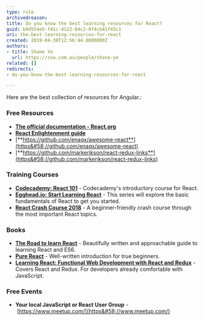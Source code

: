 ```yaml
---
type: rule
archivedreason: 
title: Do you know the best learning resources for React?
guid: b9d554e5-f41c-4122-84c2-0f4cb41f45c1
uri: the-best-learning-resources-for-react
created: 2019-04-30T12:56:44.0000000Z
authors:
- title: Shane Ye
  url: https://ssw.com.au/people/shane-ye
related: []
redirects:
- do-you-know-the-best-learning-resources-for-react

---
```


Here are the best collection of resources for Angular.:

<!--endintro-->

### Free Resources


* [**The official documentation - React.org**](https&#58;//reactjs.org/docs/getting-started.html)
* [**React Enlightenment guide**](https&#58;//www.reactenlightenment.com/)
* [**https://github.com/enaqx/awesome-react**](https&#58;//github.com/enaqx/awesome-react)
* [**https://github.com/markerikson/react-redux-links**](https&#58;//github.com/markerikson/react-redux-links)


### Training Courses 

* [**Codecademy: React 101**](https&#58;//www.codecademy.com/learn/react-101) - Codecademy's introductory course for React.
* [**Egghead.io: Start Learning React**](https&#58;//egghead.io/courses/start-learning-react) - This series will explore the basic fundamentals of React to get you started.
* [**React Crash Course 2018**](https&#58;//www.youtube.com/watch?v=Ke90Tje7VS0) - A beginner-friendly crash course through the most important React topics.


### Books

* [**The Road to learn React**](https&#58;//www.amazon.com/gp/product/172004399X) - Beautifully written and approachable guide to learning React and ES6.
* [**Pure React**](https&#58;//daveceddia.com/pure-react/) - Well-written introduction for true beginners.
* [**Learning React: Functional Web Development with React and Redux**](https&#58;//www.amazon.com/gp/product/1491954620) - Covers React and Redux. For developers already comfortable with JavaScript.


### Free Events 

* **Your local JavaScript or React User Group** - [https://www.meetup.com/](https&#58;//www.meetup.com/)
